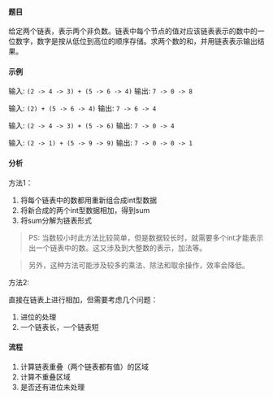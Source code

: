 #### 题目

给定两个链表，表示两个非负数。链表中每个节点的值对应该链表表示的数中的一位数字，数字是按从低位到高位的顺序存储。求两个数的和，并用链表表示输出结果。

#### 示例

输入: `(2 -> 4 -> 3) + (5 -> 6 -> 4)`
输出: `7 -> 0 -> 8`


输入: `(2) + (5 -> 6 -> 4)`
输出: `7 -> 6 -> 4`

输入: `(2 -> 4 -> 3) + (5 -> 6)`
输出: `7 -> 0 -> 4`

输入: `(2 -> 1) + (5 -> 9 -> 9)`
输出: `7 -> 0 -> 0 -> 1`


#### 分析

方法1：

1. 将每个链表中的数都用重新组合成int型数据
2. 将新合成的两个int型数据相加，得到sum
3. 将sum分解为链表形式

> PS: 当数较小时此方法比较简单，但是数据较长时，就需要多个int才能表示出一个链表中的数。这又涉及到大整数的表示，加法等。

> 另外，这种方法可能涉及较多的乘法、除法和取余操作，效率会降低。

方法2:

直接在链表上进行相加，但需要考虑几个问题：

1. 进位的处理
2. 一个链表长，一个链表短

#### 流程

1. 计算链表重叠（两个链表都有值）的区域
2. 计算不重叠区域
3. 是否还有进位未处理
